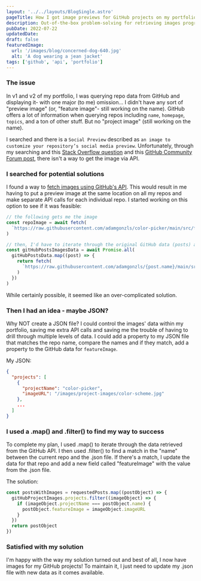 ```yaml
---
layout: '../../layouts/BlogSingle.astro'
pageTitle: How I got image previews for GitHub projects on my portfolio
description: Out-of-the-box problem-solving for retrieving images programmatically
pubDate: 2022-07-22
updatedDate:
draft: false
featuredImage:
  url: '/images/blog/concerned-dog-640.jpg'
  alt: 'A dog wearing a jean jacket'
tags: ['github', 'api', 'portfolio']
---
```


### The issue

In v1 and v2 of my portfolio, I was querying repo data from GitHub and displaying it- with one major (to me) omission... I didn't have any sort of "preview image" (or, "feature image"- still working on the name). GitHub offers a lot of information when querying repos including `name`, `homepage`, `topics`, and a ton of other stuff. But no "project image" (still working on the name).

I searched and there is a `Social Preview` described as `an image to customize your repository’s social media preview`. Unfortunately, through my searching and this [Stack Overflow question](https://stackoverflow.com/questions/60381683/how-to-get-the-social-preview-of-a-github-project) and this [GitHub Community Forum post](https://github.community/t/github-api-how-to-get-social-image/138890), there isn't a way to get the image via API.

### I searched for potential solutions

I found a way to [fetch images using GitHub's API](https://stackoverflow.com/questions/59689516/is-there-any-way-to-fetch-images-using-githubs-api). This would result in me having to put a preview image at the same location on all my repos and make separate API calls for each individual repo. I started working on this option to see if it was feasible:

```js
// the following gets me the image
const repoImage = await fetch(
  `https://raw.githubusercontent.com/adamgonzls/color-picker/main/src/favicon.svg`
)

// then, I'd have to iterate through the original GitHub data (posts) and it'd look something like this:
const gitHubPostsImagesData = await Promise.all(
  gitHubPostsData.map((post) => {
    return fetch(
      `https://raw.githubusercontent.com/adamgonzls/{post.name}/main/src/favicon.svg`
    )
  })
)
```

While certainly possible, it seemed like an over-complicated solution.

### Then I had an idea - maybe JSON?

Why NOT create a JSON file? I could control the images' data within my portfolio, saving me extra API calls and saving me the trouble of having to drill through multiple levels of data. I could add a property to my JSON file that matches the repo name, compare the names and if they match, add a property to the GitHub data for `featureImage`.

My JSON:

```json
{
  "projects": [
    {
      "projectName": "color-picker",
      "imageURL": "/images/project-images/color-scheme.jpg"
    },
    ...
  ]
}

```

### I used a .map() and .filter() to find my way to success

To complete my plan, I used .map() to iterate through the data retrieved from the GitHub API. I then used .filter() to find a match in the "name" between the current repo and the .json file. If there's a match, I update the data for that repo and add a new field called "featureImage" with the value from the .json file.

The solution:

```js
const postsWithImages = requestedPosts.map((postObject) => {
  gitHubProjectImages.projects.filter((imageObject) => {
    if (imageObject.projectName === postObject.name) {
      postObject.featureImage = imageObject.imageURL
    }
  })
  return postObject
})
```

### Satisfied with my solution

I'm happy with the way my solution turned out and best of all, I now have images for my GitHub projects! To maintain it, I just need to update my .json file with new data as it comes available.
